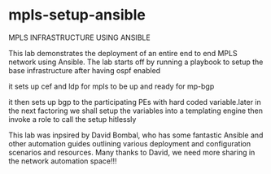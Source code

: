 # mpls-setup-ansible
MPLS INFRASTRUCTURE USING ANSIBLE



This lab demonstrates the deployment of an entire end to end MPLS network using Ansible. The lab starts off by running a playbook to setup the base infrastructure after having ospf enabled

it sets up cef and ldp for mpls to be up and ready for mp-bgp

it then sets up bgp to the participating PEs with hard coded variable.later in the next factoring we shall setup the variables into a templating engine then invoke a role to call the setup hitlessly

This lab was inpsired by David Bombal, who has some fantastic Ansible and other automation guides outlining various deployment and configuration scenarios and resources. Many thanks to David, we need more sharing in the network automation space!!!

